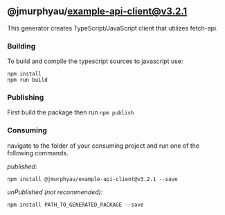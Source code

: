 ## @jmurphyau/example-api-client@v3.2.1

This generator creates TypeScript/JavaScript client that utilizes fetch-api.

### Building

To build and compile the typescript sources to javascript use:
```
npm install
npm run build
```

### Publishing

First build the package then run ```npm publish```

### Consuming

navigate to the folder of your consuming project and run one of the following commands.

_published:_

```
npm install @jmurphyau/example-api-client@v3.2.1 --save
```

_unPublished (not recommended):_

```
npm install PATH_TO_GENERATED_PACKAGE --save
